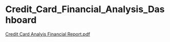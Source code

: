 # Credit_Card_Financial_Analysis_Dashboard
[Credit Card Analyis Financial Report.pdf](https://github.com/GauravWadhwani5907/Credit_Card_Financial/files/15145901/Credit.Card.Analyis.Financial.Report.pdf)
